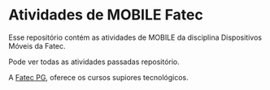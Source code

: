 # Atividades de MOBILE Fatec

Esse repositório contém as atividades de MOBILE da disciplina Dispositivos Móveis da Fatec.

Pode ver todas as atividades passadas repositório.

A [Fatec PG](https://fatecpg.cps.sp.gov.br/), oferece os cursos supiores tecnológicos.
